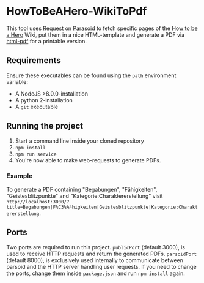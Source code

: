 # HowToBeAHero-WikiToPdf

This tool uses [Request](https://github.com/request/request) on [Parasoid](https://www.mediawiki.org/wiki/Parsoid) to fetch specific pages of the [How to be a Hero](https://howtobeahero.de/index.php?title=Hauptseite) Wiki, put them in a nice HTML-template and generate a PDF via [html-pdf](https://www.npmjs.com/package/html-pdf) for a printable version.

## Requirements

Ensure these executables can be found using the `path` environment variable:

* A NodeJS >8.0.0-installation
* A python 2-installation
* A `git` executable

## Running the project

1. Start a command line inside your cloned repository
2. `npm install`
3. `npm run service`
4. You're now able to make web-requests to generate PDFs.

### Example
To generate a PDF containing "Begabungen", "Fähigkeiten", "Geistesblitzpunkte" and "Kategorie:Charaktererstellung" visit `http://localhost:3000/?title=Begabungen|F%C3%A4higkeiten|Geistesblitzpunkte|Kategorie:Charaktererstellung`.

## Ports

Two ports are required to run this project.
`publicPort` (default 3000), is used to receive HTTP requests and return the generated PDFs.
`parsoidPort` (default 8000), is exclusively used internally to communicate between parsoid and the HTTP server handling user requests.
If you need to change the ports, change them inside `package.json` and run `npm install` again.